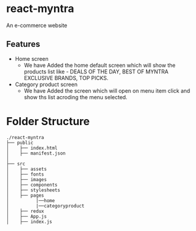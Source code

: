 # react-myntra

An e-commerce website

## Features

- Home screen
  - We have Added the home default screen which will show the products list like - DEALS OF THE DAY, BEST OF MYNTRA EXCLUSIVE BRANDS, TOP PICKS.
- Category product screen
  - We have Added the screen which will open on menu item click and show ths list acroding the menu selected.

# Folder Structure

```
./react-myntra
├── public
│    ├── index.html
│    ├── manifest.json
│
├── src
│    ├── assets
│    ├── fonts
│    ├── images
│    ├── components
│    ├── stylesheets
│    ├── pages
│          |──home
│          |──categoryproduct
│    ├── redux
│    ├── App.js
│    ├── index.js

```
